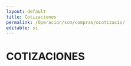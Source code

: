 ```yaml
---
layout: default
title: Cotizaciones
permalink: /Operacion/scm/compras/ocotizacio/
editable: si
---
```


# COTIZACIONES

